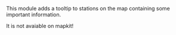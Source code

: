 This module adds a tooltip to stations on the map containing some important information.

It is not avaiable on mapkit! 